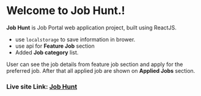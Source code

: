 # Welcome to Job Hunt.!

**Job Hunt** is Job Portal web application project, built using ReactJS.
- use `localstorage` to save information in brower.
- use api for **Feature Job** section
- Added **Job category** list.

User can see the job details from feature job section and apply for the preferred job. After that all applied job are shown on **Applied Jobs** section. 

### Live site Link: [Job Hunt](https://job-hero.netlify.app/)
